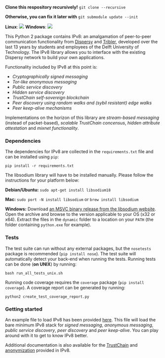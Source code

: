 **Clone this respository recursively!** `git clone --recursive`

**Otherwise, you can fix it later with** `git submodule update --init`

**Linux**: [![](http://jenkins.tribler.org/job/pers/job/test_ipv8_qstokkink/badge/icon)](https://jenkins.tribler.org/job/pers/job/test_ipv8_qstokkink/) **Windows**: [![](http://jenkins.tribler.org/job/pers/job/test_ipv8_win_qstokkink/badge/icon)](https://jenkins.tribler.org/job/pers/job/test_ipv8_win_qstokkink/)

This Python 2 package contains IPv8: an amalgamation of peer-to-peer communication functionality from [Dispersy](https://github.com/Tribler/dispersy) and [Tribler](https://github.com/Tribler/tribler), developed over the last 13 years by students and employees of the Delft University of Technology.
The IPv8 library allows you to interface with the existing Dispersy network to build your own applications.

Functionality included by IPv8 at this point is:
 - *Cryptographically signed messaging*
 - *Tor-like anonymous messaging*
 - *Public service discovery*
 - *Hidden service discovery*
 - *TrustChain self-sovereign blockchain* 
 - *Peer discovery using random walks and (sybil resistant) edge walks*
 - *Peer keep-alive mechanisms*
 
Implementations on the horizon of this library are *stream-based messaging* (instead of packet-based), *scalable TrustChain concensus*, *hidden attribute attestation* and *mixnet functionality*.

### Dependencies
The dependencies for IPv8 are collected in the `requirements.txt` file and can be installed using `pip`:

```
pip install -r requirements.txt
```

The libsodium library will have to be installed manually.
Please follow the instructions for your platform below:

**Debian/Ubuntu:**
``sudo apt-get install libsodium18``

**Mac:**
``sudo port -N install libsodium`` or ``brew install libsodium``

**Windows:**
Download [an MSVC binary release from the libsodium website](https://download.libsodium.org/libsodium/releases/).
Open the archive and browse to the version applicable to your OS (x32 or x64).
Extract the files in the `dynamic` folder to a location on your `PATH` (the folder containing `python.exe` for example).

### Tests
The test suite can run without any external packages, but the `nosetests` package is recommended (`pip install nose`).
The test suite will automatically detect your back-end when running the tests.
Running tests can be done (**on UNIX**) by running:

```
bash run_all_tests_unix.sh
```

Running code coverage requires the `coverage` package (`pip install coverage`).
A coverage report can be generated by running:

```
python2 create_test_coverage_report.py
```

### Getting started
An example file to load IPv8 has been provided [here](ipv8/ipv8.py).
This file will load the bare minimum IPv8 stack for *signed messaging*, *anonymous messaging*, *public service discovery*, *peer discovery* and *peer keep-alive*.
You can play around with it to get to know IPv8 better.

Additional documentation is also available for the [TrustChain](doc/trustchain.md) and [anonymization](doc/anonymization.md) provided in IPv8.
